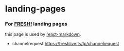 # landing-pages
### For [FRESH!](https://freshlive.tv) landing pages

this page is used by [react-markdown](https://github.com/rexxars/react-markdown).

- channelrequest https://freshlive.tv/lp/channelrequest
